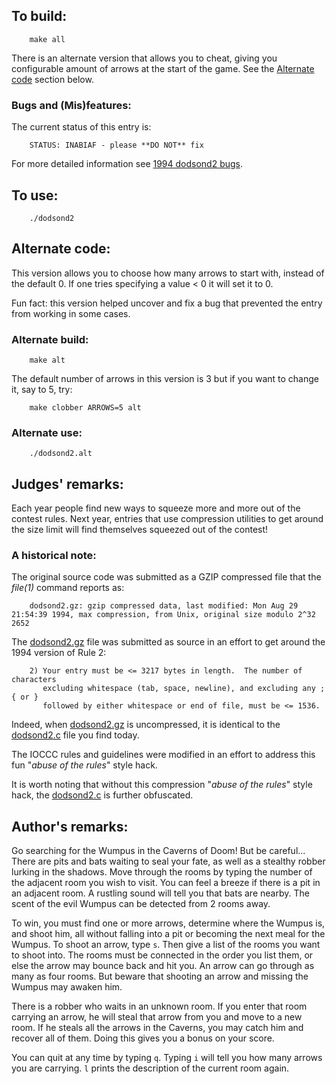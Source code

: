 ## To build:

``` <!---sh-->
    make all
```


There is an alternate version that allows you to cheat, giving you configurable
amount of arrows at the start of the game. See the [Alternate
code](#alternate-code) section below.


### Bugs and (Mis)features:

The current status of this entry is:

```
    STATUS: INABIAF - please **DO NOT** fix
```

For more detailed information see [1994 dodsond2 bugs](../../bugs.html#1994_dodsond2).


## To use:

``` <!---sh-->
    ./dodsond2
```


## Alternate code:

This version allows you to choose how many arrows to start with, instead of the
default 0. If one tries specifying a value < 0 it will set it to 0.

Fun fact: this version helped uncover and fix a bug that prevented the entry
from working in some cases.


### Alternate build:

``` <!---sh-->
    make alt
```

The default number of arrows in this version is 3 but if you want to change it,
say to 5, try:

``` <!---sh-->
    make clobber ARROWS=5 alt
```


### Alternate use:

``` <!---sh-->
    ./dodsond2.alt
```


## Judges' remarks:

Each year people find new ways to squeeze more and more out of the
contest rules.  Next year, entries that use compression utilities
to get around the size limit will find themselves squeezed out of
the contest!


### A historical note:

The original source code was submitted as a GZIP compressed file
that the _file(1)_ command reports as:

```
    dodsond2.gz: gzip compressed data, last modified: Mon Aug 29 21:54:39 1994, max compression, from Unix, original size modulo 2^32 2652
```

The [dodsond2.gz](dodsond2.gz) file was submitted as source
in an effort to get around the 1994 version of Rule 2:

```
    2) Your entry must be <= 3217 bytes in length.  The number of characters
       excluding whitespace (tab, space, newline), and excluding any ; { or }
       followed by either whitespace or end of file, must be <= 1536.
```

Indeed, when [dodsond2.gz](dodsond2.gz) is uncompressed, it is identical
to the [dodsond2.c](%%REPO_URL%%/1994/dodsond2/dodsond2.c) file you find today.

The IOCCC rules and guidelines were modified in an effort to address
this fun "_abuse of the rules_" style hack.

It is worth noting that without this compression "_abuse of the rules_"
style hack, the [dodsond2.c](%%REPO_URL%%/1994/dodsond2/dodsond2.c) is further obfuscated.


## Author's remarks:

Go searching for the Wumpus in the Caverns of Doom!  But be careful...
There are pits and bats waiting to seal your fate, as well as a
stealthy robber lurking in the shadows.  Move through the rooms by
typing the number of the adjacent room you wish to visit.  You can
feel a breeze if there is a pit in an adjacent room.  A rustling sound
will tell you that bats are nearby.  The scent of the evil Wumpus can
be detected from 2 rooms away.

To win, you must find one or more arrows, determine where the Wumpus
is, and shoot him, all without falling into a pit or becoming the
next meal for the Wumpus.  To shoot an arrow, type `s`.  Then give a
list of the rooms you want to shoot into.  The rooms must be
connected in the order you list them, or else the arrow may bounce
back and hit you.  An arrow can go through as many as four rooms.
But beware that shooting an arrow and missing the Wumpus may
awaken him.

There is a robber who waits in an unknown room. If you enter
that room carrying an arrow, he will steal that arrow from you
and move to a new room.  If he steals all the arrows in the
Caverns, you may catch him and recover all of them.  Doing this
gives you a bonus on your score.

You can quit at any time by typing `q`.  Typing `i` will tell
you how many arrows you are carrying.  `l` prints the description
of the current room again.


<!--

    Copyright © 1984-2024 by Landon Curt Noll. All Rights Reserved.

    You are free to share and adapt this file under the terms of this license:

	Creative Commons Attribution-ShareAlike 4.0 International (CC BY-SA 4.0)

    For more information, see:

	https://creativecommons.org/licenses/by-sa/4.0/

-->
